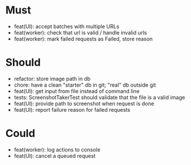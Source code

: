 # Must
- feat(UI): accept batches with multiple URLs
- feat(worker): check that url is valid / handle invalid urls
- feat(worker): mark failed requests as Failed, store reason

# Should
- refactor: store image path in db
- chore: have a clean "starter" db in git; "real" db outside git
- feat(UI): get input from file instead of command line
- tests: ScreenshotTakerTest should validate that the file is a valid image
- feat(UI): provide path to screenshot when request is done
- feat(UI): report failure reason for failed requests

# Could
- feat(worker): log actions to console
- feat(UI): cancel a queued request